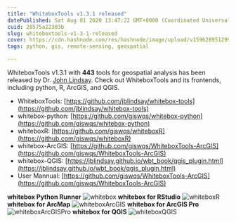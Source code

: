 ```yaml
---
title: "WhiteboxTools v1.3.1 released"
datePublished: Sat Aug 01 2020 13:47:22 GMT+0000 (Coordinated Universal Time)
cuid: 28575a22303b
slug: whiteboxtools-v1-3-1-released
cover: https://cdn.hashnode.com/res/hashnode/image/upload/v1596289512996/oPVFA0T0o.png
tags: python, gis, remote-sensing, geospatial

---
```


WhiteboxTools v1.3.1 with **443** tools for geospatial analysis has been released by Dr. [John Lindsay](https://github.com/jblindsay). Check out WhiteboxTools and its frontends, including python, R, ArcGIS, and QGIS.


- WhiteboxTools: [https://github.com/jblindsay/whitebox-tools](https://github.com/jblindsay/whitebox-tools)
- whitebox-python: [https://github.com/giswqs/whitebox-python](https://github.com/giswqs/whitebox-python)
- whiteboxR: [https://github.com/giswqs/whiteboxR](https://github.com/giswqs/whiteboxR)
- whitebox-ArcGIS: [https://github.com/giswqs/WhiteboxTools-ArcGIS](https://github.com/giswqs/WhiteboxTools-ArcGIS)
- whitebox-QGIS: [https://jblindsay.github.io/wbt_book/qgis_plugin.html](https://jblindsay.github.io/wbt_book/qgis_plugin.html)
- User Mannual: [https://github.com/giswqs/WhiteboxTools-ArcGIS](https://github.com/giswqs/WhiteboxTools-ArcGIS)

**whitebox Python Runner**
![whitebox](https://wetlands.io/file/images/whitebox.png)
**whitebox for RStudio**
![whiteboxR](https://wetlands.io/file/images/whiteboxR.png)
**whitebox for ArcMap**
![whiteboxArcGIS](https://wetlands.io/file/images/whitebox-ArcGIS.png)
**whitebox for ArcGIS Pro**
![whiteboxArcGISPro](https://wetlands.io/file/images/whitebox-ArcGISPro.png)
**whitebox for QGIS**
![whiteboxQGIS](https://wetlands.io/file/images/whitebox-QGIS.png)